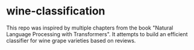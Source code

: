 # wine-classification
This repo was inspired by multiple chapters from the book "Natural Language Processing with Transformers". It attempts to build an efficient classifier for wine grape varieties based on reviews.
